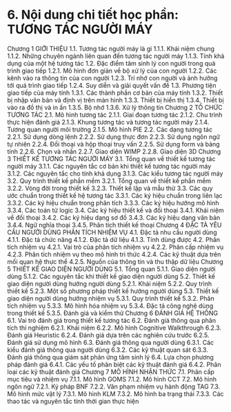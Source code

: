 # 6. Nội dung chi tiết học phần: TƯƠNG TÁC NGƯỜI MÁY
Chương 1 GIỚI THIỆU
1.1. Tương tác người máy là gì
1.1.1. Khái niệm chung
1.1.2. Những chuyên ngành liên quan đến tương tác người máy
1.1.3. Tính khả dụng của một hệ tương tác
1.2. Đặc điểm tâm sinh lý con người trong quá trình giao tiếp
1.2.1. Mô hình đơn giản về bộ xử lý của con người
1.2.2. Các kênh vào ra thông tin của con người
1.2.3. Trí nhớ con người và ảnh hưởng tới quá trình giao tiếp
1.2.4. Suy diễn và giải quyết vấn đề
1.3. Phương tiện giao tiếp của máy tính
1.3.1. Các thành phần cơ bản của máy tính
1.3.2. Thiết bị nhập văn bản và định vị trên màn hình
1.3.3. Thiết bị hiển thị 1.3.4. Thiết bị vào ra đồ thị và in ấn
1.3.5. Bộ nhớ 1.3.6. Xử lý thông tin
Chương 2 TỔ CHỨC TƯƠNG TÁC
2.1. Mô hình tương tác
2.1.1. Giai đoạn tương tác
2.1.2. Chu trình thực hiện đánh giá
2.1.3. Khung tương tác và tương tác người máy
2.1.4. Tương quan người môi trường
2.1.5. Mô hình PIE
2.2. Các dạng tương tác
2.2.1. Sử dụng dòng lệnh
2.2.2. Sử dụng thực đơn
2.2.3. Sử dụng ngôn ngữ tự nhiên
2.2.4. Đối thoại và hộp thoại truy vấn
2.2.5. Sử dụng form và bảng tính
2.2.6. Chọn và nhấn
2.2.7. Giao diện WIMP
2.2.8. Giao diện 3D
Chương 3 THIẾT KẾ TƯƠNG TÁC NGƯỜI MÁY
3.1. Tổng quan về thiết kế tương tác người máy
3.1.1. Các nguyên tắc cơ bản khi thiết kế tương tác người máy
3.1.2. Các nguyên tắc cho tính khả dụng
3.1.3. Các kiểu tương tác người máy
3.2. Quy trình thiết kế phần mềm
3.2.1. Tổng quan về thiết kế phần mềm
3.2.2. Vòng đời trong thiết kế
3.2.3. Thiết kế lặp và mẫu thử
3.3. Các quy ước chuẩn trong thiết kế hệ tương tác
3.3.1. Các ký hiệu chuẩn trong liên lạc
3.3.2. Các ký hiệu chuẩn trong phân tích
3.3.3. Các ký hiệu hướng mô hình
3.3.4. Các toán tử logic
3.4. Các ký hiệu thiết kế và đối thoại
3.4.1. Khái niệm về đối thoại
3.4.2. Các ký hiệu dạng sơ đồ
3.4.3. Các ký hiệu dạng văn bản
3.4.4. Ngữ nghĩa thoại
3.4.5. Phân tích thiết kế thoại
Chương 4 ĐẶC TẢ YÊU CẦU NGƯỜI DÙNG PHÂN TÍCH NHIỆM VỤ
4.1. Đặc tả nhu cầu người dùng
4.1.1. Đặc tả chức năng
4.1.2. Đặc tả dữ liệu
4.1.3. Tính dùng được
4.2. Phân tích nhiệm vụ
4.2.1. Vai trò của phân tích nhiệm vụ
4.2.2. Phân cấp nhiệm vụ
4.2.3. Phân tích nhiệm vụ theo mô hình tri thức
4.2.4. Các kỹ thuật dựa trên mối quan hệ thực thể
4.2.5. Nguồn của thông tin và thu thập dữ liệu
Chương 5 THIẾT KẾ GIAO DIỆN NGƯỜI DÙNG
5.1. Tổng quan
5.1.1. Giao diện người dùng
5.1.2. Các nguyên tắc khi thiết kế giao diện người dùng
5.2. Thiết kế giao diện người dùng hướng người dùng
5.2.1. Khái niệm
5.2.2. Quy trình thiết kế
5.2.3. Một số phương pháp thiết kế hướng người dùng
5.3. Thiết kế giao diện người dùng hướng nhiệm vụ
5.3.1. Quy trình thiết kế
5.3.2. Phân tích nhiệm vụ
5.3.3. Mô hình hóa nhiệm vụ
5.3.4. Đặc tả công nghệ dùng trong thiết kế
5.3.5. Đánh giá và kiểm thử
Chương 6 ĐÁNH GIÁ HỆ THỐNG
6.1. Vai trò đánh giá trong thiết kế tương tác
6.2. Đánh giá thông qua phân tích thí nghiệm
6.2.1. Khái niệm
6.2.2. Mô hình Cognitive Walkthrough
6.2.3. Đánh giá Heuristic
6.2.4. Đánh giá dựa trên các nghiên cứu trước
6.2.5. Đánh giá sử dụng mô hình
6.3. Đánh giá thông qua người dùng
6.3.1. Các kiểu đánh giá thông qua người dùng
6.3.2. Các kỹ thuật quan sát
6.3.3. Đánh giá thông qua giám sát phản ứng tâm sinh lý
6.4. Lựa chọn phương pháp đánh giá
6.4.1. Các yếu tố phân biệt các kỹ thuật đánh giá
6.4.2. Phân loại các kỹ thuật đánh giá
Chương 7 MÔ HÌNH NHẬN THỨC
7.1. Phân cấp mục tiêu và nhiệm vụ
7.1.1. Mô hình GOMS
7.1.2. Mô hình CCT
7.2. Mô hình ngôn ngữ
7.2.1. Ký pháp BNF
7.2.2. Văn phạm nhiệm vụ hành động TAG
7.3. Mô hình mức vật lý
7.3.1. Mô hình KLM
7.3.2. Mô hình ba trạng thái
7.3.3. Các thao tác và nguyên tắc tính thời gian thực hiện
